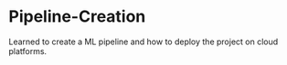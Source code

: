 # Pipeline-Creation
Learned to create a ML pipeline and how to deploy the project on cloud platforms.

